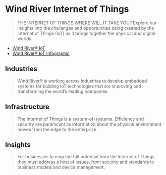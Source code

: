 # Wind River Internet of Things

> THE INTERNET OF THINGS WHERE WILL IT TAKE YOU? Explore our insights into the challenges and opportunities being created by the Internet of Things (IoT) as it brings together the physical and digital worlds.

- [Wind River® IoT](http://www.windriver.com/iot/)
- [Wind River® IoT Infographic](http://www.windriver.com/iot/Wind-River-IoT-infographic.pdf)

## Industries

> Wind River® is working across industries to develop embedded systems for building IoT technologies that are improving and transforming the world’s leading companies.

## Infrastructure

> The Internet of Things is a system-of-systems. Efficiency and security are paramount as information about the physical environment moves from the edge to the enterprise.

## Insights

> For businesses to reap the full potential from the Internet of Things, they must address a host of issues, from security and standards to business models and device management.

